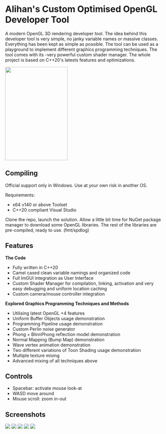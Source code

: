 # Alihan's Custom Optimised OpenGL Developer Tool
A modern OpenGL 3D rendering developer tool. The idea behind this developer tool is very simple, no janky variable names or massive classes.
Everything has been kept as simple as possible. The tool can be used as a playground to implement different graphics programming techniques. The tool comes with its -very powerful custom shader manager. The whole project is based on C++20's latests features and optimizations.

<img src="https://i.imgur.com/grMKHF5.png" width="200" height="300" />

## Compiling

Official support only in Windows. Use at your own risk in another OS.

Requirements:

* x64 v140 or above Toolset
* C++20 compliant Visual Studio

Clone the repo, launch the solution.
Allow a little bit time for NuGet package manager to download some OpenGL libraries. The rest of the libraries are pre-compiled, ready to use. (fmt/spdlog)

## Features

**The Code** 
* Fully written in C++20
* Camel cased clean variable namings and organized code
* Full ImGUI integration as User Interface
* Custom Shader Manager for compilation, linking, activation and very easy debugging and uniform location caching
* Custom camera/mouse controller integration

**Explored Graphics Programming Techniques and Methods** 

* Utilising latest OpenGL +4 features 
* Uniform Buffer Objects usage demonstration
* Programming Pipeline usage demonstration
* Custom Perlin noise generator
* Phong + BlinnPhong reflection model demonstration
* Normal Mapping (Bump Map) demonstration
* Wave vertex animation demonstration
* Two different variations of Toon Shading usage demonstration
* Multiple texture mixing
* Advanced mixing of all techniques above

## Controls

* Spacebar: activate mouse look-at
* WASD move around
* Mouse scroll: zoom in-out

## Screenshots

<img src="https://i.imgur.com/Lpsmzd6.png" />
<img src="https://i.imgur.com/vtiAv92.png" />
<img src="https://i.imgur.com/yX5seY8.png" />
<img src="https://i.imgur.com/qjhiIgh.png" />
<img src="https://i.imgur.com/6xwuz2O.png" />
